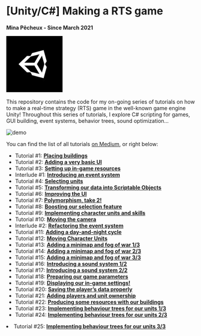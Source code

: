 # [Unity/C#] Making a RTS game

**Mina Pêcheux - Since March 2021**

![thumbnail](imgs/thumbnail.jpg)

This repository contains the code for my on-going series of tutorials on how to make a real-time strategy (RTS) game in the well-known game engine Unity! Throughout this series of tutorials, I explore C# scripting for games, GUI building, event systems, behavior trees, sound optimization...

![demo](imgs/demo.gif)

You can find the list of all tutorials [on Medium](https://medium.com/c-sharp-progarmming/making-an-rts-game-in-unity-91a8a0720edc), or right below:

<ul class=""><li>Tutorial #1: <a rel="noopener follow" href="/codex/making-a-rts-game-1-placing-buildings-unity-c-c53c7180b630"><strong>Placing buildings</strong></a></li>

<li>Tutorial #2: <a rel="noopener follow" href="/codex/making-a-rts-game-2-adding-a-very-basic-ui-unity-c-8420480afda0"><strong>Adding a very basic UI</strong></a></li>

<li>Tutorial #3: <a rel="noopener follow" href="/codex/making-a-rts-game-3-setting-up-in-game-resources-unity-c-92355714b2d7"><strong>Setting up in-game resources</strong></a></li>

<li>Interlude #1: <a rel="noopener follow" href="/codex/rts-interlude-1-introducing-an-event-system-unity-c-14c121fb8ed"><strong>Introducing an event system</strong></a></li>

<li>Tutorial #4: <a rel="noopener follow" href="/codex/making-a-rts-game-4-selecting-units-unity-c-1c823b6823a5"><strong>Selecting units</strong></a></li>

<li>Tutorial #5: <a rel="noopener follow" href="/codex/making-a-rts-game-5-transforming-our-data-into-scriptable-objects-unity-c-d7d28a72a20"><strong>Transforming our data into Scriptable Objects</strong></a></li>

<li>Tutorial #6: <a rel="noopener follow" href="/codex/making-a-rts-game-6-improving-the-ui-unity-c-502a018980c4"><strong>Improving the UI</strong></a></li>

<li>Tutorial #7: <a rel="noopener follow" href="/codex/making-a-rts-game-7-polymorphism-take-2-unity-c-fe84d9d87844"><strong>Polymorphism, take 2!</strong></a></li>

<li>Tutorial #8: <a rel="noopener follow" href="/codex/making-a-rts-game-8-boosting-our-selection-feature-unity-c-8552bffd2f8b"><strong>Boosting our selection feature</strong></a></li>

<li>Tutorial #9: <a rel="noopener follow" href="/codex/making-a-rts-game-9-implementing-character-units-and-skills-unity-c-d89b1a3e57b7"><strong>Implementing character units and skills</strong></a></li>

<li>Tutorial #10: <a rel="noopener follow" href="/codex/making-a-rts-game-10-moving-the-camera-unity-c-5a2c2a6a9be2"><strong>Moving the camera</strong></a></li>

<li>Interlude #2: <a rel="noopener follow" href="/codex/rts-interlude-2-refactoring-the-event-system-unity-c-b52a2e3feae"><strong>Refactoring the event system</strong></a></li>

<li>Tutorial #11: <a rel="noopener follow" href="/codex/making-a-rts-game-11-adding-a-day-and-night-cycle-unity-c-ae0cc17a0350"><strong>Adding a day-and-night cycle</strong></a></li>

<li>Tutorial #12: <a rel="noopener follow" href="/codex/making-a-rts-game-12-moving-character-units-unity-c-9119ba4601d1"><strong>Moving Character Units</strong></a></li>

<li>Tutorial #13: <a rel="noopener follow" href="/codex/making-a-rts-game-13-adding-a-minimap-and-fog-of-war-1-3-unity-c-1a7e42bbf9cb"><strong>Adding a minimap and fog of war 1/3</strong></a></li>

<li>Tutorial #14: <a rel="noopener follow" href="/codex/making-a-rts-game-14-adding-a-minimap-and-fog-of-war-2-3-unity-c-bcb4e8da7593"><strong>Adding a minimap and fog of war 2/3</strong></a></li>

<li>Tutorial #15: <a href="https://mina-pecheux.medium.com/making-a-rts-game-15-adding-a-minimap-and-fog-of-war-3-3-unity-c-a89f3548275b" rel="noopener follow"><strong>Adding a minimap and fog of war 3/3</strong></a></li>

<li>Tutorial #16: <a href="https://mina-pecheux.medium.com/making-a-rts-game-16-introducing-a-sound-system-1-2-unity-c-c3153902161e" rel="noopener follow"><strong>Introducing a sound system 1/2</strong></a></li>

<li>Tutorial #17: <a href="https://mina-pecheux.medium.com/making-a-rts-game-17-introducing-a-sound-system-2-2-unity-c-bb72a51c56c1" rel="noopener follow"><strong>Introducing a sound system 2/2</strong></a></li>

<li>Tutorial #18: <a href="https://mina-pecheux.medium.com/making-a-rts-game-18-preparing-our-game-parameters-unity-c-96d3f598ecd5" rel="noopener follow"><strong>Preparing our game parameters</strong></a></li>

<li>Tutorial #19: <a href="https://mina-pecheux.medium.com/making-a-rts-game-19-displaying-our-in-game-settings-unity-c-f551e5a93032" rel="noopener follow"><strong>Displaying our in-game settings!</strong></a></li>

<li>Tutorial #20: <a href="https://mina-pecheux.medium.com/making-a-rts-game-20-saving-the-players-data-properly-unity-c-1c7f5af29329" rel="noopener follow"><strong>Saving the player’s data properly</strong></a></li>

<li>Tutorial #21: <a href="https://mina-pecheux.medium.com/making-a-rts-game-21-adding-players-and-unit-ownership-unity-c-43144a8375f" rel="noopener follow"><strong>Adding players and unit ownership</strong></a></li>

<li>Tutorial #22: <a href="https://mina-pecheux.medium.com/making-a-rts-game-22-producing-some-resources-with-our-buildings-unity-c-5dde5253f329" rel="noopener follow"><strong>Producing some resources with our buildings</strong></a></li>

<li>Tutorial #23: <a href="https://mina-pecheux.medium.com/making-a-rts-game-23-implementing-behaviour-trees-for-our-units-1-3-unity-c-1a61840058a6" rel="noopener follow"><strong>Implementing behaviour trees for our units 1/3</strong></a></li>

<li>Tutorial #24: <a href="https://mina-pecheux.medium.com/making-a-rts-game-24-implementing-behaviour-trees-for-our-units-2-3-unity-c-17f14cc3c580" rel="noopener follow"><strong>Implementing behaviour trees for our units 2/3</strong></a></li></ul>

<li>Tutorial #25: <a href="https://mina-pecheux.medium.com/making-a-rts-game-25-implementing-behaviour-trees-for-our-units-3-3-unity-c-a132340bc71c" rel="noopener follow"><strong>Implementing behaviour trees for our units 3/3</strong></a></li></ul>
